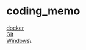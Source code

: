# coding_memo
[docker](https://github.com/Athenachc/coding_memo/tree/main/docker)\
[Git](https://github.com/Athenachc/coding_memo/tree/main/Git)\
[Windows](https://github.com/Athenachc/coding_memo/tree/main/Windows)\
